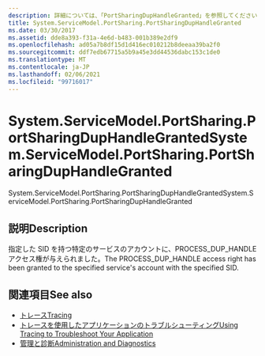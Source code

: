 ```yaml
---
description: 詳細については、「PortSharingDupHandleGranted」を参照してください。
title: System.ServiceModel.PortSharing.PortSharingDupHandleGranted
ms.date: 03/30/2017
ms.assetid: dde8a393-f31a-4e6d-b483-001b389e2df9
ms.openlocfilehash: ad05a7b8df15d1d416ec010212b8deeaa39ba2f0
ms.sourcegitcommit: ddf7edb67715a5b9a45e3dd44536dabc153c1de0
ms.translationtype: MT
ms.contentlocale: ja-JP
ms.lasthandoff: 02/06/2021
ms.locfileid: "99716017"
---
```

# <a name="systemservicemodelportsharingportsharingduphandlegranted"></a><span data-ttu-id="a6b0d-103">System.ServiceModel.PortSharing.PortSharingDupHandleGranted</span><span class="sxs-lookup"><span data-stu-id="a6b0d-103">System.ServiceModel.PortSharing.PortSharingDupHandleGranted</span></span>

<span data-ttu-id="a6b0d-104">System.ServiceModel.PortSharing.PortSharingDupHandleGranted</span><span class="sxs-lookup"><span data-stu-id="a6b0d-104">System.ServiceModel.PortSharing.PortSharingDupHandleGranted</span></span>  
  
## <a name="description"></a><span data-ttu-id="a6b0d-105">説明</span><span class="sxs-lookup"><span data-stu-id="a6b0d-105">Description</span></span>  

 <span data-ttu-id="a6b0d-106">指定した SID を持つ特定のサービスのアカウントに、PROCESS_DUP_HANDLE アクセス権が与えられました。</span><span class="sxs-lookup"><span data-stu-id="a6b0d-106">The PROCESS_DUP_HANDLE access right has been granted to the specified service's account with the specified SID.</span></span>  
  
## <a name="see-also"></a><span data-ttu-id="a6b0d-107">関連項目</span><span class="sxs-lookup"><span data-stu-id="a6b0d-107">See also</span></span>

- [<span data-ttu-id="a6b0d-108">トレース</span><span class="sxs-lookup"><span data-stu-id="a6b0d-108">Tracing</span></span>](index.md)
- [<span data-ttu-id="a6b0d-109">トレースを使用したアプリケーションのトラブルシューティング</span><span class="sxs-lookup"><span data-stu-id="a6b0d-109">Using Tracing to Troubleshoot Your Application</span></span>](using-tracing-to-troubleshoot-your-application.md)
- [<span data-ttu-id="a6b0d-110">管理と診断</span><span class="sxs-lookup"><span data-stu-id="a6b0d-110">Administration and Diagnostics</span></span>](../index.md)
